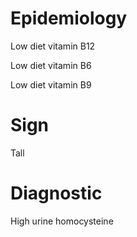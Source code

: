 
# Epidemiology

Low diet vitamin B12

Low diet vitamin B6

Low diet vitamin B9

# Sign

Tall

# Diagnostic

High urine homocysteine
